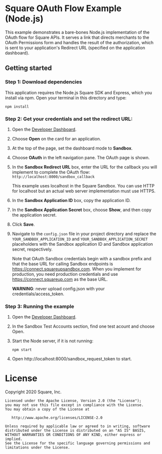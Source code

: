 # Square OAuth Flow Example (Node.js)

This example demonstrates a bare-bones Node.js implementation of the OAuth flow for
Square APIs. It serves a link that directs merchants to the OAuth Permissions form
and handles the result of the authorization, which is sent to your application's
Redirect URL (specified on the application dashboard).

## Getting started

### Step 1: Download dependencies

This application requires the Node.js Square SDK and Express, which you install via
npm. Open your terminal in this directory and type:

```
npm install
```

### Step 2: Get your credentials and set the redirect URL:

1. Open the [Developer Dashboard](https://developer.squareup.com/apps).
1. Choose **Open** on the card for an application.
1. At the top of the page, set the dashboard mode to **Sandbox**.
1. Choose **OAuth** in the left navigation pane. The OAuth page is shown.
1. In the **Sandbox Redirect URL** box, enter the URL for the callback you will implement to complete the OAuth flow:
    `http://localhost:8000/sandbox_callback`

    This example uses localhost in the Square Sandbox. You can use HTTP for localhost but an actual web server implementation must use HTTPS.
1. In the **Sandbox Application ID** box, copy the application ID.
1. In the **Sandbox Application Secret** box, choose **Show**, and then copy the application secret.
1. Click **Save**.
1. Navigate to the `config.json` file in your project directory and replace the `YOUR_SANDBOX_APPLICATION_ID` and `YOUR_SANDBOX_APPLICATION_SECRET` placeholders with the Sandbox application ID and Sandbox application secret, respectively. 

    Note that OAuth Sandbox credentials begin with a sandbox prefix and that the base URL for calling Sandbox endpoints is https://connect.squareupsandbox.com. When you implement for production, you need production credentials and use https://connect.squareup.com as the base URL.

    **WARNING**: never upload config.json with your credentials/access_token.

### Step 3: Running the example

1. Open the [Developer Dashboard](https://developer.squareup.com/apps).

1. In the Sandbox Test Accounts section, find one test acount and choose Open.

1. Start the Node server, if it is not running:

    ```
    npm start
    ```

1. Open http://localhost:8000/sandbox_request_token to start.

# License
Copyright 2020 Square, Inc.
​
```
Licensed under the Apache License, Version 2.0 (the "License");
you may not use this file except in compliance with the License.
You may obtain a copy of the License at
​
   http://www.apache.org/licenses/LICENSE-2.0
​
Unless required by applicable law or agreed to in writing, software
distributed under the License is distributed on an "AS IS" BASIS,
WITHOUT WARRANTIES OR CONDITIONS OF ANY KIND, either express or implied.
See the License for the specific language governing permissions and
limitations under the License.
```